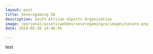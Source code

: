 ```yaml
---
layout: post
title: Severegaming ZA
description: South African eSports Organization
image: /personal/assets/webdev/severegamingza/images/severe.png
date: 2019-05-20 14:40:45

---
```

test